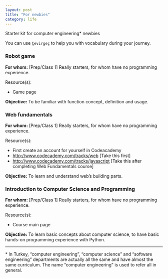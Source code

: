 ```yaml
---
layout: post
title: "For newbies"
category: life
---
```


Starter kit for computer engineering* newbies

You can use `Çevirgeç` to help you with vocabulary during your journey.

### Robot game

**For whom:** [Prep/Class 1] Really starters, for whom have no programming experience.

Resource(s):

* Game page

**Objective:** To be familiar with function concept, definition and usage.

### Web fundamentals

**For whom:** [Prep/Class 1] Really starters, for whom have no programming experience.

Resource(s):

* First create an account for yourself in Codeacademy
* http://www.codecademy.com/tracks/web [Take this first]
* http://www.codecademy.com/tracks/javascript [Take this after completing Web Fundamentals course]

**Objective:** To learn and understand web’s building parts.

### Introduction to Computer Science and Programming

**For whom:** [Prep/Class 1] Really starters, for whom have no programming experience.

Resource(s):

* Course main page

**Objective:** To learn basic concepts about computer science, to have basic hands-on programming experience with Python.

-----

\* In Turkey, “computer engineering”, “computer science” and “software engineering” departments are actually all the same and have almost the same curriculum. The name “computer engineering” is used to refer all in general.

